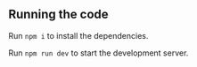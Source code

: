 

  ## Running the code

  Run `npm i` to install the dependencies.

  Run `npm run dev` to start the development server.

